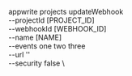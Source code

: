 appwrite projects updateWebhook \
        --projectId [PROJECT_ID] \
        --webhookId [WEBHOOK_ID] \
        --name [NAME] \
        --events one two three \
        --url '' \
        --security false \



